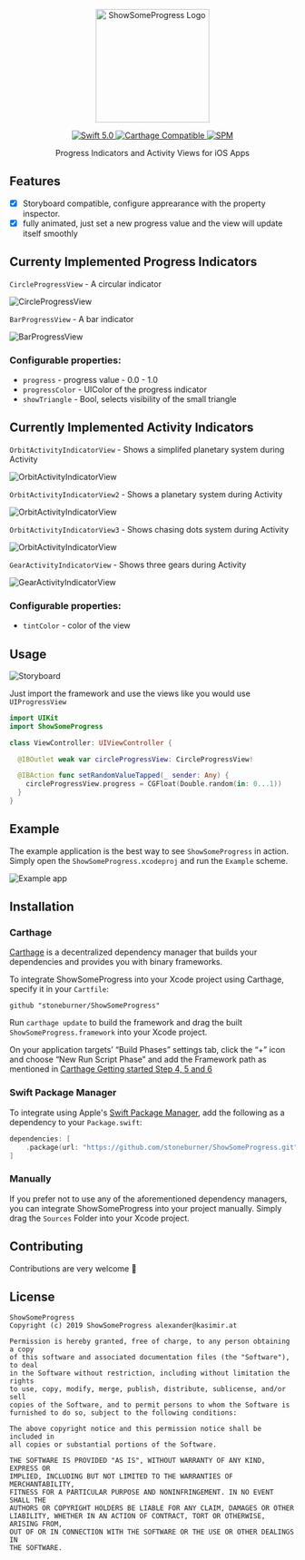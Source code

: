 <p align="center">
   <img width="200" src="graphics/Logo.gif" alt="ShowSomeProgress Logo">
</p>

<p align="center">
   <a href="https://developer.apple.com/swift/">
      <img src="https://img.shields.io/badge/Swift-5.0-orange.svg?style=flat" alt="Swift 5.0">
   </a>
<!--<a href="http://cocoapods.org/pods/ShowSomeProgress">
      <img src="https://img.shields.io/cocoapods/v/ShowSomeProgress.svg?style=flat" alt="Version">
   </a>
   <a href="http://cocoapods.org/pods/ShowSomeProgress">
      <img src="https://img.shields.io/cocoapods/p/ShowSomeProgress.svg?style=flat" alt="Platform">
   </a>
-->
   <a href="https://github.com/Carthage/Carthage">
      <img src="https://img.shields.io/badge/Carthage-compatible-4BC51D.svg?style=flat" alt="Carthage Compatible">
   </a>
   <a href="https://github.com/apple/swift-package-manager">
      <img src="https://img.shields.io/badge/Swift%20Package%20Manager-compatible-brightgreen.svg" alt="SPM">
   </a>
</p>

<p align="center">
Progress Indicators and Activity Views for iOS Apps
</p>

## Features

- [x] Storyboard compatible, configure apprearance with the property inspector.
- [x] fully animated, just set a new progress value and the view will update itself smoothly

## Currenty Implemented Progress Indicators

`CircleProgressView` - A circular indicator

![CircleProgressView](graphics/ProgressCircleDisplay.gif)

`BarProgressView` - A bar indicator

![BarProgressView](graphics/ProgressBarDisplay.gif)

### Configurable properties:
* `progress` - progress value - 0.0 - 1.0
* `progressColor` - UIColor of the progress indicator
* `showTriangle` - Bool, selects visibility of the small triangle 

## Currently Implemented Activity Indicators

`OrbitActivityIndicatorView` - Shows a simplifed planetary system during Activity 

![OrbitActivityIndicatorView](graphics/OrbitIndicator.gif)

`OrbitActivityIndicatorView2` - Shows a planetary system during Activity 

![OrbitActivityIndicatorView](graphics/OrbitIndicator2.gif)

`OrbitActivityIndicatorView3` - Shows chasing dots system during Activity 

![OrbitActivityIndicatorView](graphics/OrbitIndicator3.gif)

`GearActivityIndicatorView` - Shows three gears during Activity 

![GearActivityIndicatorView](graphics/Triplegears.gif)

### Configurable properties:
* `tintColor` - color of the view

## Usage

![Storyboard](graphics/anotated_storyboard_screenshot.png)

Just import the framework and use the views like you would use `UIProgressView`

```swift
import UIKit
import ShowSomeProgress

class ViewController: UIViewController {

  @IBOutlet weak var circleProgressView: CircleProgressView!

  @IBAction func setRandomValueTapped(_ sender: Any) {
    circleProgressView.progress = CGFloat(Double.random(in: 0...1))
  }
}  
```

## Example

The example application is the best way to see `ShowSomeProgress` in action. Simply open the `ShowSomeProgress.xcodeproj` and run the `Example` scheme.

![Example app](graphics/example.gif)


## Installation
<!--
### CocoaPods

ShowSomeProgress is available through [CocoaPods](http://cocoapods.org). To install
it, simply add the following line to your Podfile:

```bash
pod 'ShowSomeProgress'
```
-->

### Carthage

[Carthage](https://github.com/Carthage/Carthage) is a decentralized dependency manager that builds your dependencies and provides you with binary frameworks.

To integrate ShowSomeProgress into your Xcode project using Carthage, specify it in your `Cartfile`:

```ogdl
github "stoneburner/ShowSomeProgress"
```

Run `carthage update` to build the framework and drag the built `ShowSomeProgress.framework` into your Xcode project. 

On your application targets’ “Build Phases” settings tab, click the “+” icon and choose “New Run Script Phase” and add the Framework path as mentioned in [Carthage Getting started Step 4, 5 and 6](https://github.com/Carthage/Carthage/blob/master/README.md#if-youre-building-for-ios-tvos-or-watchos)

### Swift Package Manager

To integrate using Apple's [Swift Package Manager](https://swift.org/package-manager/), add the following as a dependency to your `Package.swift`:

```swift
dependencies: [
    .package(url: "https://github.com/stoneburner/ShowSomeProgress.git", from: "1.0.0")
]
```

### Manually

If you prefer not to use any of the aforementioned dependency managers, you can integrate ShowSomeProgress into your project manually. Simply drag the `Sources` Folder into your Xcode project.

## Contributing
Contributions are very welcome 🙌

## License

```
ShowSomeProgress
Copyright (c) 2019 ShowSomeProgress alexander@kasimir.at

Permission is hereby granted, free of charge, to any person obtaining a copy
of this software and associated documentation files (the "Software"), to deal
in the Software without restriction, including without limitation the rights
to use, copy, modify, merge, publish, distribute, sublicense, and/or sell
copies of the Software, and to permit persons to whom the Software is
furnished to do so, subject to the following conditions:

The above copyright notice and this permission notice shall be included in
all copies or substantial portions of the Software.

THE SOFTWARE IS PROVIDED "AS IS", WITHOUT WARRANTY OF ANY KIND, EXPRESS OR
IMPLIED, INCLUDING BUT NOT LIMITED TO THE WARRANTIES OF MERCHANTABILITY,
FITNESS FOR A PARTICULAR PURPOSE AND NONINFRINGEMENT. IN NO EVENT SHALL THE
AUTHORS OR COPYRIGHT HOLDERS BE LIABLE FOR ANY CLAIM, DAMAGES OR OTHER
LIABILITY, WHETHER IN AN ACTION OF CONTRACT, TORT OR OTHERWISE, ARISING FROM,
OUT OF OR IN CONNECTION WITH THE SOFTWARE OR THE USE OR OTHER DEALINGS IN
THE SOFTWARE.
```
